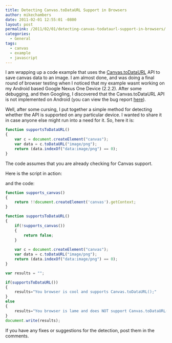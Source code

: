 ```yaml
---
title: Detecting Canvas.toDataURL Support in Browsers
author: mikechambers
date: 2011-02-01 12:55:01 -0800
layout: post
permalink: /2011/02/01/detecting-canvas-todataurl-support-in-browsers/
categories:
  - General
tags:
  - canvas
  - example
  - javascript
---
```



I am wrapping up a code example that uses the [Canvas.toDataURL][1] API to save canvas data to an image. I am almost done, and was doing a final round of browser testing when I noticed that my example wasnt working on my Android based Google Nexus One Device (2.2.2). After some debugging, and then Googling, I discovered that the Canvas.toDataURL API is not implemented on Android (you can view the bug report [here][2]).

Well, after some cursing, I put together a simple method for detecting whether the API is supported on any particular device. I wanted to share it in case anyone else might run into a need for it. So, here it is:  
<!--more-->

``` javascript
function supportsToDataURL()
{
	var c = document.createElement("canvas");
	var data = c.toDataURL("image/png");
	return (data.indexOf("data:image/png") == 0);
}
```

The code assumes that you are already checking for Canvas support.

Here is the script in action:

<div><strong><script>function supports_canvas(){return!!document.createElement("canvas").getContext}function supportsToDataURL(){if(!supports_canvas())return false;var c=document.createElement("canvas");var data=c.toDataURL("image/png");return data.indexOf("data:image/png")==0}var results="";if(supportsToDataURL())results="You browser is cool and supports Canvas.toDataURL();";else results="You browser is lame and does NOT support Canvas.toDataURL();";document.write(results);</script></strong></div>


and the code:

``` javascript
function supports_canvas()
{
	return !!document.createElement('canvas').getContext;
}

function supportsToDataURL()
{
	if(!supports_canvas())
	{
		return false;
	}
	
	var c = document.createElement("canvas");
	var data = c.toDataURL("image/png");
	return (data.indexOf("data:image/png") == 0);
}

var results = "";

if(supportsToDataURL())
{
	results="You browser is cool and supports Canvas.toDataURL();"
}
else
{
	results="You browser is lame and does NOT support Canvas.toDataURL();"
}
document.write(results);
```

If you have any fixes or suggestions for the detection, post them in the comments.

 [1]: http://www.w3.org/TR/html5/the-canvas-element.html
 [2]: http://code.google.com/p/android/issues/detail?id=7901